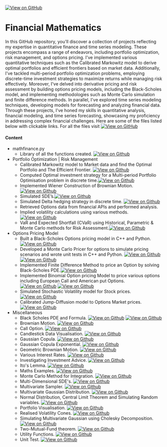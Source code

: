 [![View on GitHub](https://img.shields.io/badge/GitHub-View_on_GitHub-blue?logo=GitHub)](https://github.com/palluthapa/Financial-Maths)

# Financial Mathematics
In this GitHub repository, you'll discover a collection of projects reflecting my expertise in quantitative finance and time series modeling. These projects encompass a range of endeavors, including portfolio optimization, risk management, and options pricing. I've implemented various quantitative techniques such as the Calibrated Markowitz model to derive optimal portfolios and efficient frontiers based on market data. Additionally, I've tackled multi-period portfolio optimization problems, employing discrete-time investment strategies to maximize returns while managing risk effectively. Moreover, I've delved into derivative pricing and risk assessment by building options pricing models, including the Black-Scholes model, and implementing methodologies such as Monte Carlo simulation and finite difference methods. In parallel, I've explored time series modeling techniques, developing models for forecasting and analyzing financial data. Through these projects, I've honed my skills in quantitative analysis, financial modeling, and time series forecasting, showcasing my proficiency in addressing complex financial challenges.
Here are some of the files listed below with clickable links. For all the files visit [![View on GitHub](https://img.shields.io/badge/GitHub-View_on_GitHub-orange?logo=GitHub)](https://github.com/palluthapa/Financial-Maths)

#### Content
* mathfinance.py
    - Library of all the functions created. [![View on Github](https://img.shields.io/badge/Github-Notebook-green?logo=Github)](https://github.com/palluthapa/Financial-Maths/blob/master/Codes/mathfinance.py)
* Portfolio Optimization | Risk Management
    - Calibrated Markowitz model to Market data and find the Optimal Portfolio and The Efficient Frontier. [![View on Github](https://img.shields.io/badge/Github-Notebook-green?logo=Github)](https://github.com/palluthapa/Financial-Maths/blob/master/Codes/Markowitz%20Model.ipynb)
    - Computed Optimal investment strategy for a Multi-period Portfolio Optimisation problem in discrete time.[![View on Github](https://img.shields.io/badge/Github-Notebook-green?logo=Github)](https://github.com/palluthapa/Financial-Maths/blob/master/Codes/Merton%20Problem.ipynb)
    - Implemented Wiener Construction of Brownian Motion.[![View on Github](https://img.shields.io/badge/Github-Notebook-green?logo=Github)](https://github.com/palluthapa/Financial-Maths/blob/master/Codes/Wiener%20Process.ipynb)
    - Simulated SDE’s.[![View on Github](https://img.shields.io/badge/Github-Notebook-green?logo=Github)](https://github.com/palluthapa/Financial-Maths/blob/master/Codes/Stochastic%20Differential%20Equations.ipynb)
    - Simulated Delta hedging strategy in discrete time. [![View on Github](https://img.shields.io/badge/Github-Notebook-green?logo=Github)](https://github.com/palluthapa/Financial-Maths/blob/master/Codes/Simulating%20Delta%20Hedging%20Strategy%20in%20Discrete%20Time.ipynb)
    - Retrieved Options data from financial APIs and performed analysis.
    - Implied volatility calculations using various methods.[![View on Github](https://img.shields.io/badge/Github-Notebook-green?logo=Github)](https://github.com/palluthapa/Financial-Maths/blob/master/Codes/Implied%20Volatility%20And%20Realised%20Volatility.ipynb)
    - VaR and Expected Shortfall (CVaR) using Historical, Parametric & Monte Carlo methods for Risk Assessment.[![View on Github](https://img.shields.io/badge/Github-Notebook-green?logo=Github)](https://github.com/palluthapa/Financial-Maths/blob/master/Codes/Value%20at%20Risk%20VaR%20and%20CVaR.ipynb)
* Options Pricing Model
    - Built a Black-Scholes Options pricing model in C++ and Python. [![View on Github](https://img.shields.io/badge/C++-C++-blue?logo=C%2B%2B)](https://github.com/palluthapa/Cpp-For-Finance/blob/master/part2-blackscholes.cpp)
    - Developed a Monte Carlo Pricer for options to simulate pricing scenarios and wrote unit tests in C++ and Python. [![View on Github](https://img.shields.io/badge/C++-C++-blue?logo=C%2B%2B)](https://github.com/palluthapa/Cpp-For-Finance/blob/master/part2-montecarlopricer.cpp) [![View on Github](https://img.shields.io/badge/Python-Python-green?logo=Python)](https://github.com/palluthapa/Financial-Maths/blob/master/Codes/Monte%20Carlo%20Pricing.ipynb)
    - Implemented Finite Difference Method to price an Option by solving Black-Scholes PDE.[![View on Github](https://img.shields.io/badge/Github-Notebook-green?logo=Github)](https://github.com/palluthapa/Financial-Maths/blob/master/Codes/Finite%20Difference%20Methods.ipynb)
    - Implemented Binomial Option pricing Model to price various options including European Call and American put Options. [![View on Github](https://img.shields.io/badge/C++-C++-blue?logo=C%2B%2B)](https://github.com/palluthapa/Cpp-For-Finance/tree/master/part2-Binomial%20Pricer-Cox%20Ross%20Rubinstein%20Procedure) [![View on Github](https://img.shields.io/badge/Python-Python-green?logo=Python)](https://github.com/palluthapa/Financial-Maths/blob/master/Codes/Binomial%20Options%20Pricing%20Model.ipynb)
    - Simulated Stochastic Volatility model for Stock prices. [![View on Github](https://img.shields.io/badge/Github-Notebook-green?logo=Github)](https://github.com/palluthapa/Financial-Maths/blob/master/Codes/Stochastic%20Volatility%20Models.ipynb)
    - Calibrated Jump-Diffusion model to Options Market prices. [![View on Github](https://img.shields.io/badge/Github-Notebook-green?logo=Github)](https://github.com/palluthapa/Financial-Maths/blob/master/Codes/Calibration.ipynb)
* Miscellaneous
    - Black Scholes PDE and Formula.  [![View on Github](https://img.shields.io/badge/Github-Notebook-green?logo=Github)](https://github.com/palluthapa/Financial-Maths/blob/master/Codes/Black%20Scholes%20PDE.ipynb) [![View on Github](https://img.shields.io/badge/Github-Notebook-orange?logo=Github)](https://github.com/palluthapa/Financial-Maths/blob/master/Codes/blackscholesformula.ipynb)
    - Brownian Motion.  [![View on Github](https://img.shields.io/badge/Github-Notebook-green?logo=Github)](https://github.com/palluthapa/Financial-Maths/blob/master/Codes/BrownianMotionMonteCarlo.ipynb)
    - Call Option.  [![View on Github](https://img.shields.io/badge/Github-Notebook-green?logo=Github)](https://github.com/palluthapa/Financial-Maths/blob/master/Codes/CallOption.ipynb)
    - Candlestick Data Visualisation. [![View on Github](https://img.shields.io/badge/Github-Notebook-green?logo=Github)](https://github.com/palluthapa/Financial-Maths/blob/master/Codes/Candlestick%20Data%20Visualisation.ipynb)
    - Gaussian Copula. [![View on Github](https://img.shields.io/badge/Github-Notebook-green?logo=Github)](https://github.com/palluthapa/Financial-Maths/blob/master/Codes/Gaussian%20Copula.ipynb)
    - Gaussian Copula Exponential. [![View on Github](https://img.shields.io/badge/Github-Notebook-green?logo=Github)](https://github.com/palluthapa/Financial-Maths/blob/master/Codes/GaussianCopulaExponential.ipynb)
    - Geometric Brownian Motion. [![View on Github](https://img.shields.io/badge/Github-Notebook-green?logo=Github)](https://github.com/palluthapa/Financial-Maths/blob/master/Codes/Geometric%20Brownian%20Motion.ipynb)
    - Various Interest Rates. [![View on Github](https://img.shields.io/badge/Github-Notebook-green?logo=Github)](https://github.com/palluthapa/Financial-Maths/blob/master/Codes/Interest%20rate.ipynb)
    - Investigating Investment Advice. [![View on Github](https://img.shields.io/badge/Github-Notebook-green?logo=Github)](https://github.com/palluthapa/Financial-Maths/blob/master/Codes/Investegating%20Investment%20Advice.ipynb)
    - Ito's Lemma. [![View on Github](https://img.shields.io/badge/Github-Notebook-green?logo=Github)](https://github.com/palluthapa/Financial-Maths/blob/master/Codes/Ito's%20lemma.ipynb)
    - Maths Examples. [![View on Github](https://img.shields.io/badge/Github-Notebook-green?logo=Github)](https://github.com/palluthapa/Financial-Maths/blob/master/Codes/Maths%20Basics.ipynb)
    - Monte Carlo Method for Integration. [![View on Github](https://img.shields.io/badge/Github-Notebook-green?logo=Github)](https://github.com/palluthapa/Financial-Maths/blob/master/Codes/Monte%20Carlo%20Method%20for%20Integration.ipynb)
    - Multi-Dimensional SDE's. [![View on Github](https://img.shields.io/badge/Github-Notebook-green?logo=Github)](https://github.com/palluthapa/Financial-Maths/blob/master/Codes/Multi-Dimensional%20SDEs.ipynb)
    - Multivariate Sampler. [![View on Github](https://img.shields.io/badge/Github-Notebook-green?logo=Github)](https://github.com/palluthapa/Financial-Maths/blob/master/Codes/Multivariate_Sampler.py)
    - Multivariate Gaussian Distribution. [![View on Github](https://img.shields.io/badge/Github-Notebook-green?logo=Github)](https://github.com/palluthapa/Financial-Maths/blob/master/Codes/MultivariateGaussian.ipynb)
    - Normal Distribution, Central Limit Theorem and Simulating Random variables. [![View on Github](https://img.shields.io/badge/Github-Notebook-green?logo=Github)](https://github.com/palluthapa/Financial-Maths/blob/master/Codes/Normal%20Distribution%2C%20CLT%20and%20Simulating%20Random%20variables%20.ipynb)
    - Portfolio Visualisation. [![View on Github](https://img.shields.io/badge/Github-Notebook-green?logo=Github)](https://github.com/palluthapa/Financial-Maths/blob/master/Codes/Portfolio%20Visualization.ipynb)
    - Realised Volatility Cones. [![View on Github](https://img.shields.io/badge/Github-Notebook-green?logo=Github)](https://github.com/palluthapa/Financial-Maths/blob/master/Codes/Realised%20Volatility.ipynb)
    - Simulating Multivariate Gaussian using Cholesky Decomposition. [![View on Github](https://img.shields.io/badge/Github-Notebook-green?logo=Github)](https://github.com/palluthapa/Financial-Maths/blob/master/Codes/Simulating%20Multivariate%20Gaussian%20using%20Cholesky%20Decomposition.ipynb)
    - Two-Mutual-Fund theorem. [![View on Github](https://img.shields.io/badge/Github-Notebook-green?logo=Github)](https://github.com/palluthapa/Financial-Maths/blob/master/Codes/Two-Mutual-Fund%20theorem.ipynb)
    - Utility Functions. [![View on Github](https://img.shields.io/badge/Github-Notebook-green?logo=Github)](https://github.com/palluthapa/Financial-Maths/blob/master/Codes/Utility%20Functions.ipynb)
    - Unit Test. [![View on Github](https://img.shields.io/badge/Github-Notebook-green?logo=Github)](https://github.com/palluthapa/Financial-Maths/blob/master/Codes/Unit%20Test.ipynb)